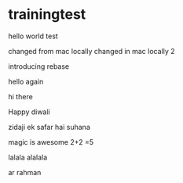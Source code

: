 # trainingtest




hello world test

changed from mac locally
changed in mac locally 2

introducing rebase

hello again

hi there

Happy diwali


zidaji ek safar hai suhana

magic is awesome
2+2 =5

lalala alalala

ar rahman